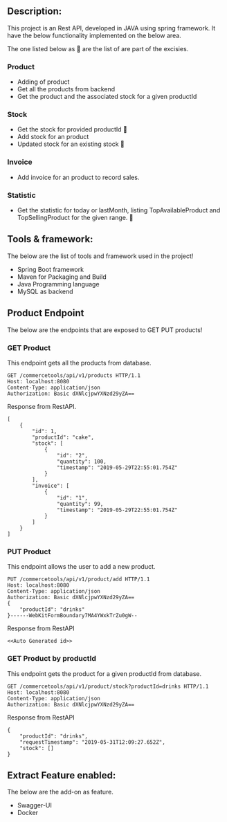 ## Description:
This project is an Rest API, developed in JAVA using spring framework. It have the below functionality implemented on the below area.

The one listed below as :pushpin: are the list of are part of the excisies.

### Product
* Adding of product
* Get all the products from backend
* Get the product and the associated stock for a given productId

### Stock
* Get the stock for provided productId :pushpin:
* Add stock for an product
* Updated stock for an existing stock :pushpin:

### Invoice
* Add invoice for an product to record sales.

### Statistic
* Get the statistic for today or lastMonth, listing TopAvailableProduct and TopSellingProduct for the given range. :pushpin:

## Tools & framework:
The below are the list of tools and framework used in the project!
* Spring Boot framework
* Maven for Packaging and Build
* Java Programming language
* MySQL as backend




## Product Endpoint
The below are the endpoints that are exposed to GET PUT products!


### GET Product
This endpoint gets all the products from database.

```
GET /commercetools/api/v1/products HTTP/1.1
Host: localhost:8080
Content-Type: application/json
Authorization: Basic dXNlcjpwYXNzd29yZA==
```
Response from RestAPI.
```
[
    {
        "id": 1,
        "productId": "cake",
        "stock": [
            {
                "id": "2",
                "quantity": 100,
                "timestamp": "2019-05-29T22:55:01.754Z"
            }
        ],
        "invoice": [
            {
                "id": "1",
                "quantity": 99,
                "timestamp": "2019-05-29T22:55:01.754Z"
            }
        ]
    }
]
```
### PUT Product
This endpoint allows the user to add a new product.

```
PUT /commercetools/api/v1/product/add HTTP/1.1
Host: localhost:8080
Content-Type: application/json
Authorization: Basic dXNlcjpwYXNzd29yZA==
{
	"productId": "drinks"
}------WebKitFormBoundary7MA4YWxkTrZu0gW--
```

Response from RestAPI
```
<<Auto Generated id>>
```


### GET Product by productId
This endpoint gets the product for a given productId from database.

```
GET /commercetools/api/v1/product/stock?productId=drinks HTTP/1.1
Host: localhost:8080
Content-Type: application/json
Authorization: Basic dXNlcjpwYXNzd29yZA==
```

Response from RestAPI
```
{
    "productId": "drinks",
    "requestTimestamp": "2019-05-31T12:09:27.652Z",
    "stock": []
}
```
## Extract Feature enabled:
The below are the add-on as feature.
* Swagger-UI
* Docker
